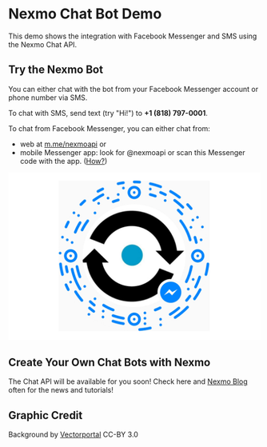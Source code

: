 # Nexmo Chat Bot Demo

This demo shows the integration with Facebook Messenger and SMS using the Nexmo Chat API.

## Try the Nexmo Bot

You can either chat with the bot from your Facebook Messenger account or phone number via SMS.

To chat with SMS, send text (try "Hi!") to **+1 (818) 797-0001**.

To chat from Facebook Messenger, you can either chat from:
- web at [m.me/nexmoapi](https://m.me/nexmoapi) or
- mobile Messenger app: look for @nexmoapi or scan this Messenger code with the app. ([How?](https://www.facebook.com/help/messenger-app/441652809360083))

![Facebook scan code](https://github.com/nexmo-community/nexmo-chat-bot/blob/master/public/images/messenger-code-wide.png)

## Create Your Own Chat Bots with Nexmo

The Chat API will be available for you soon! Check here and [Nexmo Blog](https://nexmo.com/blog) often for the news and tutorials!

## Graphic Credit
Background by [Vectorportal](http://vectorportal.deviantart.com/art/Green-Vector-Background-209349858") CC-BY 3.0 
